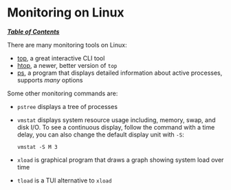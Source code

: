 # Monitoring on Linux

[***Table of Contents***](/README.md)  

There are many monitoring tools on Linux:

- [top](../commands/top.md), a great interactive CLI tool
- [htop](../commands/htop.md), a newer, better version of `top`
- [ps](../commands/ps.md), a program that displays detailed information about
  active processes, supports *many* options

Some other monitoring commands are:
- `pstree` displays a tree of processes
- `vmstat` displays system resource usage including, memory, swap, and disk
  I/O. To see a continuous display, follow the command with a time delay, you
  can also change the default display unit with `-S`:

      vmstat -S M 3

- `xload` is graphical program that draws a graph showing system load over time
- `tload` is a TUI alternative to `xload`
